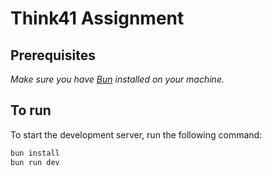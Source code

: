# Think41 Assignment

## Prerequisites
*Make sure you have [Bun](https://bun.sh/) installed on your machine.*

## To run

To start the development server, run the following command:
```bash
bun install
bun run dev
```
